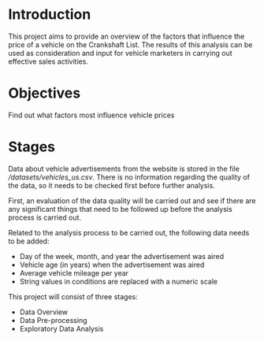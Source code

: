# Introduction
This project aims to provide an overview of the factors that influence the price of a vehicle on the Crankshaft List. The results of this analysis can be used as consideration and input for vehicle marketers in carrying out effective sales activities.

# Objectives
Find out what factors most influence vehicle prices

# Stages
Data about vehicle advertisements from the website is stored in the file */datasets/vehicles_us.csv*. There is no information regarding the quality of the data, so it needs to be checked first before further analysis.

First, an evaluation of the data quality will be carried out and see if there are any significant things that need to be followed up before the analysis process is carried out.

Related to the analysis process to be carried out, the following data needs to be added:
- Day of the week, month, and year the advertisement was aired
- Vehicle age (in years) when the advertisement was aired
- Average vehicle mileage per year
- String values ​​in conditions are replaced with a numeric scale

This project will consist of three stages:
- Data Overview
- Data Pre-processing
- Exploratory Data Analysis